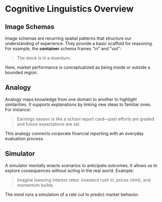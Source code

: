 # Cognitive Linguistics Overview

## Image Schemas
Image schemas are recurring spatial patterns that structure our understanding of experience. They provide a basic scaffold for reasoning. For example, the **container** schema frames "in" and "out":

> The stock is *in* a downturn.

Here, market performance is conceptualized as being inside or outside a bounded region.

## Analogy
Analogy maps knowledge from one domain to another to highlight similarities. It supports explanations by linking new ideas to familiar ones. For instance:

> Earnings season is like a school report card—past efforts are graded and future expectations are set.

This analogy connects corporate financial reporting with an everyday evaluation process.

## Simulator
A simulator mentally enacts scenarios to anticipate outcomes. It allows us to explore consequences without acting in the real world. Example:

> Imagine lowering interest rates: investors rush in, prices climb, and momentum builds.

The mind runs a simulation of a rate cut to predict market behavior.


